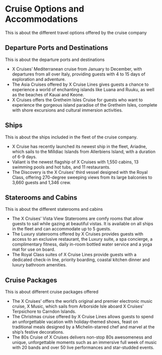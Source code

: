 # Cruise Options and Accommodations

This is about the different travel options offered by the cruise company

## Departure Ports and Destinations

This is about the departure ports and destinations

- X Cruises’ Mediterranean cruise from January to December, with departures from all over Italy, providing guests with 4 to 15 days of exploration and adventure.
- The Asia Cruises offered by X Cruise Lines gives guests a chance to experience a world of enchanting islands like Luana and Ruuku, as well as the beaches of Kauai and Keone.
- X Cruises offers the Gretheim Isles Cruise for guests who want to experience the gorgeous island paradise of the Gretheim Isles, complete with shore excursions and cultural immersion activities.

## Ships

This is about the ships included in the fleet of the cruise company.

- X Cruise has recently launched its newest ship in the fleet, Ariadne, which sails to the Milldiac Islands from Allerbiens Island, with a duration of 6-9 days.
- Valiant is the newest flagship of X Cruises with 1,550 cabins, 13 swimming pools and hot tubs, and 11 restaurants.
- The Discovery is the X Cruises’ third vessel designed with the Royal Class, offering 270-degree sweeping views from its large balconies to 3,660 guests and 1,346 crew.

## Staterooms and Cabins

This is about the different staterooms and cabins

- The X Cruises’ Vista View Staterooms are comfy rooms that allow guests to sail while gazing at beautiful vistas. It is available on all ships in the fleet and can accommodate up to 5 guests.
- The Luxury staterooms offered by X Cruises provides guests with access to an exclusive restaurant, the Luxury suite, a spa concierge, a complimentary fitness, daily in-room bottled water service and a yoga mat for use on board.
- The Royal Class suites of X Cruise Lines provide guests with a dedicated check-in line, priority boarding, coastal kitchen dinner and luxury bathroom amenities.

## Cruise Packages

This is about different cruise packages offered

- The X Cruises’ offers the world’s original and premier electronic music cruise, X Music, which sails from Arborside Isle aboard X Cruises’ Terpsichore to Carndon Islands.
- The Christmas cruise offered by X Cruise Lines allows guests to spend an unforgettable vacation with holiday-themed shows, feast on traditional meals designed by a Michelin-starred chef and marvel at the ship’s festive decorations.
- The 80s Cruise of X Cruises delivers non-stop 80s awesomeness and unique, unforgettable moments such as an immersive full week of music with 20 bands and over 50 live performances and star-studded events.